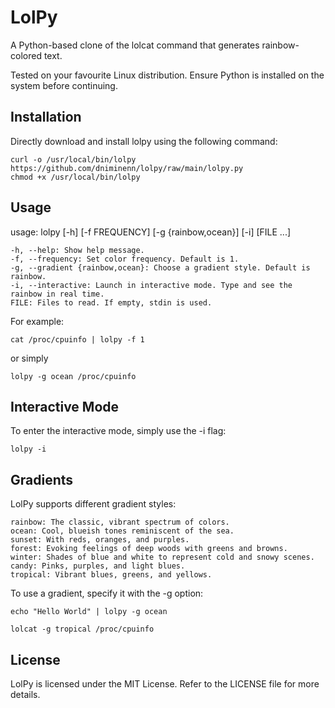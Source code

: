 # LolPy

A Python-based clone of the lolcat command that generates rainbow-colored text.

Tested on your favourite Linux distribution. Ensure Python is installed on the system before continuing.

## Installation

Directly download and install lolpy using the following command:

    curl -o /usr/local/bin/lolpy https://github.com/dniminenn/lolpy/raw/main/lolpy.py
    chmod +x /usr/local/bin/lolpy

## Usage

usage: lolpy [-h] [-f FREQUENCY] [-g {rainbow,ocean}] [-i] [FILE ...]

    -h, --help: Show help message.
    -f, --frequency: Set color frequency. Default is 1.
    -g, --gradient {rainbow,ocean}: Choose a gradient style. Default is rainbow.
    -i, --interactive: Launch in interactive mode. Type and see the rainbow in real time.
    FILE: Files to read. If empty, stdin is used.

For example:

```cat /proc/cpuinfo | lolpy -f 1```

or simply

```lolpy -g ocean /proc/cpuinfo```

## Interactive Mode

To enter the interactive mode, simply use the -i flag:

```lolpy -i```

## Gradients

LolPy supports different gradient styles:

    rainbow: The classic, vibrant spectrum of colors.
    ocean: Cool, blueish tones reminiscent of the sea.
    sunset: With reds, oranges, and purples.
    forest: Evoking feelings of deep woods with greens and browns.
    winter: Shades of blue and white to represent cold and snowy scenes.
    candy: Pinks, purples, and light blues.
    tropical: Vibrant blues, greens, and yellows.

To use a gradient, specify it with the -g option:

```echo "Hello World" | lolpy -g ocean```

```lolcat -g tropical /proc/cpuinfo```

## License

LolPy is licensed under the MIT License. Refer to the LICENSE file for more details.
